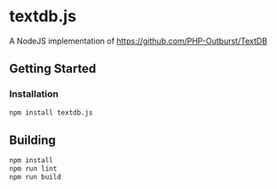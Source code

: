 # textdb.js
A NodeJS implementation of <https://github.com/PHP-Outburst/TextDB>

## Getting Started

### Installation

```sh
npm install textdb.js

```

## Building

```sh
npm install
npm run lint
npm run build
```
